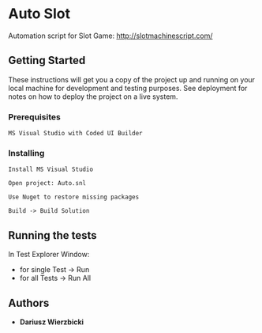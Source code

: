 # Auto Slot

Automation script for Slot Game:
http://slotmachinescript.com/


## Getting Started

These instructions will get you a copy of the project up and running on your local machine for development and testing purposes. See deployment for notes on how to deploy the project on a live system.

### Prerequisites

```
MS Visual Studio with Coded UI Builder
```

### Installing

```
Install MS Visual Studio
```
```
Open project: Auto.snl
```
```
Use Nuget to restore missing packages
```
```
Build -> Build Solution
```


## Running the tests

In Test Explorer Window:

- for single Test -> Run
- for all Tests   -> Run All


## Authors

* **Dariusz Wierzbicki** 

